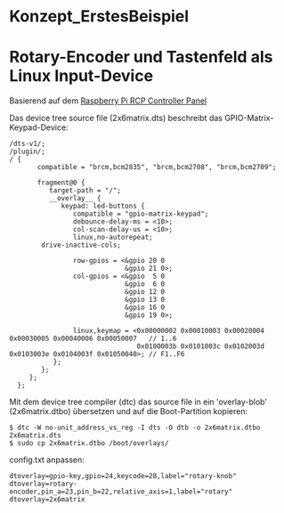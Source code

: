 # Konzept_ErstesBeispiel

# Rotary-Encoder und Tastenfeld als Linux Input-Device
Basierend auf dem [Raspberry Pi RCP Controller Panel](http://git.reufer.dyndns.org/bbm/dollycontroller/tree/master/hardware/controllerpanel)

Das device tree source file (2x6matrix.dts) beschreibt das GPIO-Matrix-Keypad-Device:

```
/dts-v1/;
/plugin/;
/ {
       compatible = "brcm,bcm2835", "brcm,bcm2708", "brcm,bcm2709";

       fragment@0 {
          target-path = "/";
          __overlay__ {
             keypad: led-buttons {
                compatible = "gpio-matrix-keypad";
                debounce-delay-ms = <10>;
                col-scan-delay-us = <10>;
                linux,no-autorepeat;
		drive-inactive-cols;

                row-gpios = <&gpio 20 0
                             &gpio 21 0>;
                col-gpios = <&gpio  5 0
                             &gpio  6 0
                             &gpio 12 0
                             &gpio 13 0
                             &gpio 16 0
                             &gpio 19 0>;

                linux,keymap = <0x00000002 0x00010003 0x00020004 0x00030005 0x00040006 0x00050007   // 1..6
                                0x0100003b 0x0101003c 0x0102003d 0x0103003e 0x0104003f 0x01050040>; // F1..F6
           };
        };
     };
  };
```
Mit dem device tree compiler (dtc) das source file in ein 'overlay-blob' (2x6matrix.dtbo) übersetzen und auf die Boot-Partition kopieren:
```
$ dtc -W no-unit_address_vs_reg -I dts -O dtb -o 2x6matrix.dtbo 2x6matrix.dts
$ sudo cp 2x6matrix.dtbo /boot/overlays/
```
config.txt anpassen:
```
dtoverlay=gpio-key,gpio=24,keycode=28,label="rotary-knob"
dtoverlay=rotary-encoder,pin_a=23,pin_b=22,relative_axis=1,label="rotary"
dtoverlay=2x6matrix
```


